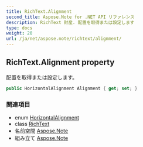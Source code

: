 ```yaml
---
title: RichText.Alignment
second_title: Aspose.Note for .NET API リファレンス
description: RichText 財産. 配置を取得または設定します
type: docs
weight: 20
url: /ja/net/aspose.note/richtext/alignment/
---
```

## RichText.Alignment property

配置を取得または設定します。

```csharp
public HorizontalAlignment Alignment { get; set; }
```

### 関連項目

* enum [HorizontalAlignment](../../horizontalalignment/)
* class [RichText](../)
* 名前空間 [Aspose.Note](../../richtext/)
* 組み立て [Aspose.Note](../../../)


